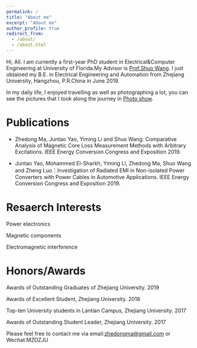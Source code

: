 ```yaml
---
permalink: /
title: "About me"
excerpt: "About me"
author_profile: true
redirect_from: 
  - /about/
  - /about.html
---
```


Hi, All. I am currently a first-year PhD student in Electrical&Computer Engineering at University of Florida.My Advisor is [Prof.Shuo Wang](https://news.ece.ufl.edu/2018/12/05/shuo-wang-elevated-to-ieee-fellow/). I just obtained my B.E. in Electrical Engineering and Automation from Zhejiang University, Hangzhou, P.R.China in June 2019. 

In my daily life, I enjoyed travelling as well as photographing a lot, you can see the pictures that I took along the journey in [Photo show](https://zhedongma.github.io/portfolio/).

Publications
======
* Zhedong Ma, Juntao Yao, Yiming Li and Shuo Wang: Comparative Analysis of Magnetic Core Loss Measurement Methods with Arbitrary Excitations. IEEE Energy Conversion Congress and Exposition 2019.

* Juntao Yao, Mohammed El-Sharkh, Yiming Li, Zhedong Ma, Shuo Wang and Zheng Luo：Investigation of Radiated EMI in Non-isolated Power Converters with Power Cables in Automotive Applications. IEEE Energy Conversion Congress and Exposition 2019.


Resaerch Interests
======
Power electronics

Magnetic components

Electromagnetic interference

Honors/Awards
======
Awards of Outstanding Graduates of Zhejiang University. 2019

Awards of Excellent Student, Zhejiang University. 2018

Top-ten University students in Lantian Campus, Zhejiang University. 2017

Awards of Outstanding Student Leader, Zhejiang University. 2017



Please feel free to contact me via email:zhedongma@gmail.com or Wechat:MZDZJU


